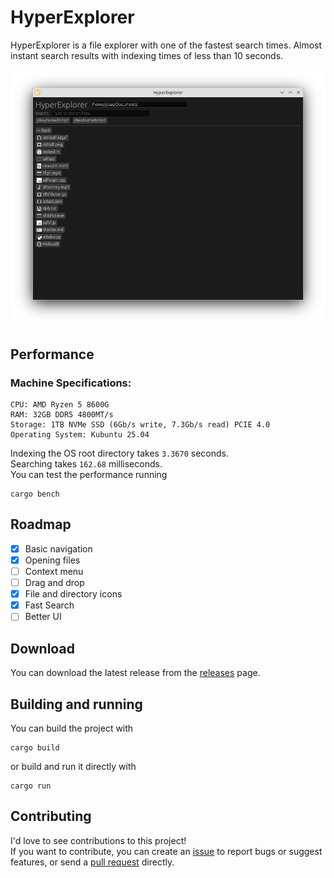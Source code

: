 <h1>HyperExplorer</h1>
HyperExplorer is a file explorer with one of the fastest search times.
Almost instant search results with indexing times of less than 10 seconds.
<br />

![screenshot](screenshots/1.png)

## Performance
### Machine Specifications:
```
CPU: AMD Ryzen 5 8600G
RAM: 32GB DDR5 4800MT/s
Storage: 1TB NVMe SSD (6Gb/s write, 7.3Gb/s read) PCIE 4.0
Operating System: Kubuntu 25.04
```
Indexing the OS root directory takes ``3.3670`` seconds.
<br />
Searching takes ``162.68`` milliseconds.
<br />
You can test the performance running <pre>```cargo bench```</pre>

## Roadmap
- [x] Basic navigation
- [x] Opening files
- [ ] Context menu
- [ ] Drag and drop
- [x] File and directory icons
- [x] Fast Search
- [ ] Better UI

## Download
You can download the latest release from the [releases](https://github.com/triplean/hyperexplorer/releases) page.

## Building and running 
You can build the project with <pre>```cargo build```</pre> or build and run it directly with <pre>```cargo run```</pre>

## Contributing
I'd love to see contributions to this project!  
If you want to contribute, you can create an [issue](https://github.com/triplean/hyperexplorer/issues/new/choose) to report bugs or suggest features, or send a [pull request](https://docs.github.com/articles/about-pull-requests) directly.
